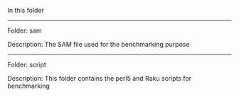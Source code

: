 In this folder

-------------------------------

Folder: sam

Description: The SAM file used for the benchmarking purpose

-------------------------------

Folder: script

Description: This folder contains the perl5 and Raku scripts for benchmarking
